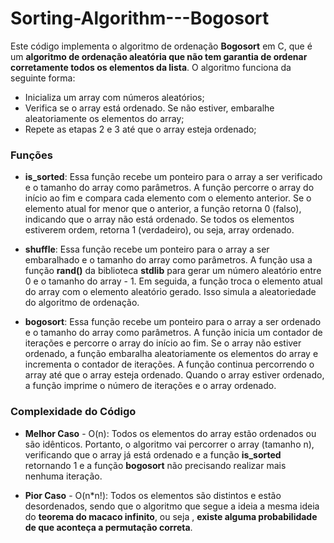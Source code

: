 # Sorting-Algorithm---Bogosort

Este código implementa o algoritmo de ordenação **Bogosort** em C, que é um **algoritmo de ordenação aleatória que não tem garantia de ordenar corretamente todos os elementos da lista**. O algoritmo funciona da seguinte forma:

* Inicializa um array com números aleatórios;
* Verifica se o array está ordenado. Se não estiver, embaralhe aleatoriamente os elementos do array;
* Repete as etapas 2 e 3 até que o array esteja ordenado;

### Funções

* **is_sorted**: Essa função recebe um ponteiro para o array a ser verificado e o tamanho do array como parâmetros. A função percorre o array do início ao fim e compara cada elemento com o elemento anterior. Se o elemento atual for menor que o anterior, a função retorna 0 (falso), indicando que o array não está ordenado. Se todos os elementos estiverem ordem, retorna 1 (verdadeiro), ou seja, array ordenado.

* **shuffle**: Essa função recebe um ponteiro para o array a ser embaralhado e o tamanho do array como parâmetros. A função usa a função **rand()** da biblioteca **stdlib** para gerar um número aleatório entre 0 e o tamanho do array - 1. Em seguida, a função troca o elemento atual do array com o elemento aleatório gerado. Isso simula a aleatoriedade do algoritmo de ordenação.

* **bogosort**: Essa função recebe um ponteiro para o array a ser ordenado e o tamanho do array como parâmetros. A função inicia um contador de iterações e percorre o array do início ao fim. Se o array não estiver ordenado, a função embaralha aleatoriamente os elementos do array e incrementa o contador de iterações. A função continua percorrendo o array até que o array esteja ordenado. Quando o array estiver ordenado, a função imprime o número de iterações e o array ordenado.

### Complexidade do Código

* **Melhor Caso** - O(n): Todos os elementos do array estão ordenados ou são idênticos. Portanto, o algoritmo vai percorrer o array (tamanho n), verificando que o array já está ordenado e a função **is_sorted** retornando 1 e a função **bogosort** não precisando realizar mais nenhuma iteração.

* **Pior Caso** - O(n*n!): Todos os elementos são distintos e estão desordenados, sendo que o algoritmo que segue a ideia a mesma ideia do **teorema do macaco infinito**, ou seja , **existe alguma probabilidade de que aconteça a permutação correta**.
